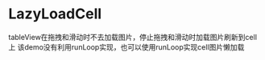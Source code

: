 # LazyLoadCell
tableView在拖拽和滑动时不去加载图片，停止拖拽和滑动时加载图片刷新到cell上
该demo没有利用runLoop实现，也可以使用runLoop实现cell图片懒加载
